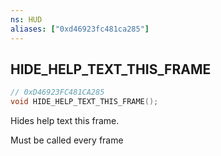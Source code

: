 ```yaml
---
ns: HUD
aliases: ["0xd46923fc481ca285"]
---
```

## HIDE_HELP_TEXT_THIS_FRAME

```c
// 0xD46923FC481CA285
void HIDE_HELP_TEXT_THIS_FRAME();
```

Hides help text this frame.

Must be called every frame

